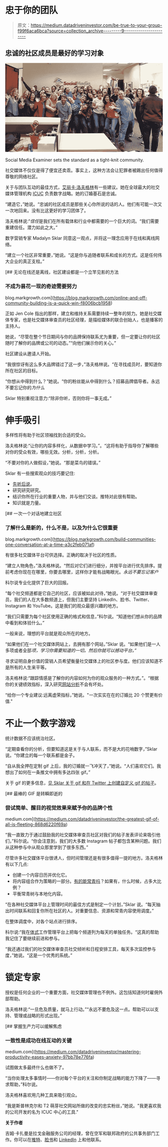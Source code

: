 # 忠于你的团队

> 原文：<https://medium.datadriveninvestor.com/be-true-to-your-group-f99f6aca6bca?source=collection_archive---------9----------------------->

## 忠诚的社区成员是最好的学习对象

![](img/ae824bbcde96aab98494999100983a98.png)

Social Media Examiner sets the standard as a tight-knit community.

社交媒体不仅仅是得了便宜还卖乖。事实上，这种方法会让犯罪者被踢出任何值得尊敬的网络社区。

关于与团队互动的最佳方式，[艾丽卡·洛夫格林](https://twitter.com/eelovegreen/)有一些建议。她在全球最大的社交媒体管理机构 [ICUC](https://twitter.com/ICUC) 负责数字战略。她的订婚基石是忠诚。

“建造它，”她说。“忠诚的社区成员是那些关心你所说的话的人。他们有可能一次又一次地回来。没有比这更好的学习团体了。

洛夫格林说:“*信任*是我们在所有载体和行业中都需要的一个巨大的词。“我们需要重建信任。潜力如此之大。”

数字营销专家 Madalyn Sklar 同意这一观点，并将这一理念应用于在线和离线网络。

“建立一个社区非常重要，”她说。“这是你与追随者联系和成长的方式。这是任何伟大企业的真正支柱。”

[](https://blog.markgrowth.com/online-and-off-community-building-is-a-quick-win-f8006bcb1958) [## 无论在线还是离线，社区建设都是一个立竿见影的方法

### 不成为昙花一现的奇迹需要努力

blog.markgrowth.com](https://blog.markgrowth.com/online-and-off-community-building-is-a-quick-win-f8006bcb1958) 

正如 Jen Cole 指出的那样，建立和维持关系需要持续一整年的努力。她是社交媒体专家，也是社交媒体审查员的社区经理，是描绘媒体的联合创始人，也是播客的主持人。

她说，“尽管在整个节日期间与你的品牌保持联系尤为重要，但一定要让你的社区随时了解你的品牌或公司的动态。”“向他们展示你的关心。”

社区建设从邀请人开始。

“我很惊讶有这么多大品牌错过了这一步，”洛夫格林说。“在寻找成员时，要知道你所在社区的目标。

“你想从中得到什么？”她说。“你的粉丝能从中得到什么？招募品牌倡导者。永远不要忘记你的*为什么*

Sklar 特别重视注意力:“除非你听，否则你将一事无成。”

# **伸手吸引**

多样性将有助于社区领袖找到合适的受众。

洛夫格林说:“让你的内容多样化，从数据中学习。”。“这将有助于指导你了解哪些对你的受众有效，哪些无效。分析，分析，分析。

“不要对你的人做假设，”她说。“那是菜鸟的错误。”

Sklar 有一些搜索观众的技巧要记住:

*   [先听后说](https://blog.markgrowth.com/listen-for-good-vibrations-6cfa76efe031)。
*   研究研究研究。
*   结识你所在行业的重要人物，并与他们交谈。推特对此很有帮助。
*   知识就是力量。

[](https://blog.markgrowth.com/build-communities-one-conversation-at-a-time-a3c2feb071af) [## 一次一个对话地建立社区

### 了解什么是新的，什么不是，以及为什么它很重要

blog.markgrowth.com](https://blog.markgrowth.com/build-communities-one-conversation-at-a-time-a3c2feb071af) 

有很多社交媒体平台可供选择。正确的取决于社区的性质。

“建立人物角色，”洛夫格林说。“然后对它们进行细分，并按平台进行优先排序。提前考虑你现在在哪里，你要去哪里，这样你才能有战略眼光。*永远不要忘记客户*

科尔说专业化提供了巨大的回报。

“每个社交频道都是它自己的社区，应该被如此对待，”她说。“对于社交媒体审查员，我们的人在大多数频道上，但我们主要坚持 LinkedIn、脸书、Twitter、Instagram 和 YouTube。这是我们的观众最感兴趣的地方。

“我们只需要为每个社区使用正确的格式和信息，”科尔说。“知道他们想从你的品牌中看到和体验什么。”

一般来说，理想的平台就是观众所在的地方。

“如果他们在一个社交媒体网站上，去拥有那个网站，”Sklar 说。“如果他们是一人多项或者全部*项，学习你需要知道的一切。然后你就可以撼动平台。”*

寻求证明自身价值的营销人员希望衡量社交媒体上的社区参与度。他们应该知道不是所有的人生来平等。

洛夫格林说:“跟踪情感是了解你的内容如何为你的观众服务的一种方式。”。“根据你的关键绩效指标，深入研究[网站分析](https://blog.markgrowth.com/stripping-away-the-layers-of-algorithms-a5471874ca3e)不会有坏处。

“给你一个专业建议:远离虚荣指标，”她说。"一次实实在在的订婚比 20 个赞更有价值."

# **不止一个数字游戏**

统计数据不应该统治社区。

“定期查看你的分析，但要知道这是关于与人联系，而不是大的花哨数字，”Sklar 说。“你建立的每一个联系都是金子。

“自从我全押在定制 gif 上后，我的订婚就一飞冲天了，”她说。“人们喜欢它们。我想出了如何在一条推文中拥有多达四张 gif。”

关于 gif 的更多信息，[见 Sklar 关于 gif 和在 Twitter 上创建自定义 gif 的帖子](https://twitter.com/MadalynSklar/status/1205177254583685123)。

[](https://medium.com/datadriveninvestor/the-greatest-gif-of-all-is-fleeting-868d6220f69a) [## 最棒的 GIF 是转瞬即逝的

### 尝试简单、醒目的视觉效果来赋予你的品牌个性

medium.com](https://medium.com/datadriveninvestor/the-greatest-gif-of-all-is-fleeting-868d6220f69a) 

“我一直致力于通过鼓励我的社交媒体审查员社区对我们的帖子发表评论来吸引他们，”科尔说。“你会注意到，我们的大多数 Instagram 帖子都包含某种问题。我们从这种参与中从观众那里学到了很多东西。”

尽管许多社交媒体平台很诱人，但时间管理还是有很多值得一提的地方。洛夫格林有以下几点:

*   创建一个内容日历并优化它。
*   将内容组合作为策略的一部分。[有的能常青吗](https://www.datadriveninvestor.com/2019/02/01/evergreens-sprout-new-life/)？如果有，什么时候，占多大比例？
*   平衡常青树与本地化内容。

“在各种社交媒体平台上管理时间的最佳方式是制定一个计划，”Sklar 说。“每天抽出时间联系和回复你所在社区的人。对重要信息、资源和常青内容使用调度。”

在整体调度中，对各个站点进行排序。

科尔说:“我在[体式](https://twitter.com/asana)工作管理平台上把每个频道列为每天的单独任务。“这真的帮助我记住了要继续前进和参与。

“我还通过我们的社交媒体审查员社交倾听和日程安排工具，每天多次监控参与度，”她说。“这是一个优秀的系统。”

# **锁定专家**

授权是任何企业的一个重要方面，社交媒体管理也不例外。这包括知道何时雇佣外部帮助。

洛夫格林说:“一旦危及质量，就马上行动。”“永远不要危及这一点。帮助可以以支持、管理或战略的形式出现。”

[](https://medium.com/datadriveninvestor/mastering-productivity-eases-anxiety-97bb78e776fa) [## 掌握生产力可以缓解焦虑

### 一致性是成功在线互动的关键

medium.com](https://medium.com/datadriveninvestor/mastering-productivity-eases-anxiety-97bb78e776fa) 

试图做太多最终什么也做不了。

“当你处理太多事情时——你对每个平台的关注和你制定战略的能力下降了——寻求帮助，”科尔说。

洛夫格林喜欢用几种工具来吸引观众。

“我是斯普林克尔和 T2 萌芽社交网站所做的改变的忠实粉丝，”她说。"我更喜欢我的公司开发的名为 ICUC 中心的工具."

**关于作者**

吉姆·卡扎曼是拉戈金融服务公司的经理，曾在空军和联邦政府的公共事务部门工作。你可以在[推特](https://twitter.com/JKatzaman)、[脸书](https://www.facebook.com/jim.katzaman)和 [LinkedIn](https://www.linkedin.com/in/jim-katzaman-33641b21/) 上和他联系。